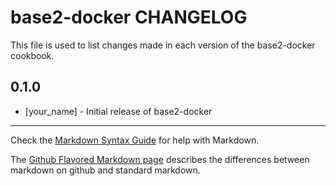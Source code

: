 base2-docker CHANGELOG
======================

This file is used to list changes made in each version of the base2-docker cookbook.

0.1.0
-----
- [your_name] - Initial release of base2-docker

- - -
Check the [Markdown Syntax Guide](http://daringfireball.net/projects/markdown/syntax) for help with Markdown.

The [Github Flavored Markdown page](http://github.github.com/github-flavored-markdown/) describes the differences between markdown on github and standard markdown.
